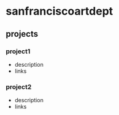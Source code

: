 # sanfranciscoartdept

## projects
### project1
- description
- links

### project2
- description
- links
